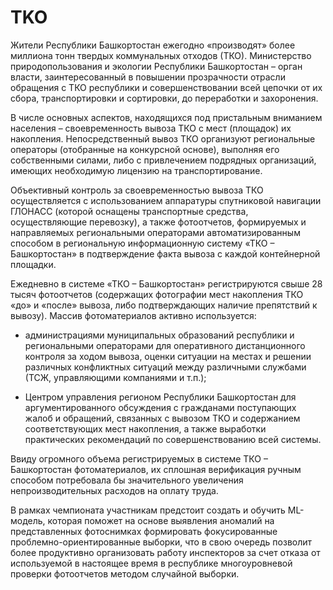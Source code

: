 # TKO

Жители Республики Башкортостан ежегодно «производят» более миллиона тонн твердых коммунальных отходов (ТКО). Министерство природопользования и экологии Республики Башкортостан – орган власти, заинтересованный в повышении прозрачности отрасли обращения с ТКО республики и совершенствовании всей цепочки от их сбора, транспортировки и сортировки, до переработки и захоронения.

В числе основных аспектов, находящихся под пристальным вниманием населения – своевременность вывоза ТКО с мест (площадок) их накопления. Непосредственный вывоз ТКО организуют региональные операторы (отобранные на конкурсной основе), выполняя его собственными силами, либо с привлечением подрядных организаций, имеющих необходимую лицензию на транспортирование.

Объективный контроль за своевременностью вывоза ТКО осуществляется с использованием аппаратуры спутниковой навигации ГЛОНАСС (которой оснащены транспортные средства, осуществляющие перевозку), а также фотоотчетов, формируемых и направляемых региональными операторами автоматизированным способом в региональную информационную систему «ТКО – Башкортостан» в подтверждение факта вывоза с каждой контейнерной площадки.

Ежедневно в системе «ТКО – Башкортостан» регистрируются свыше 28 тысяч фотоотчетов (содержащих фотографии мест накопления ТКО «до» и «после» вывоза, либо подтверждающих наличие препятствий к вывозу). Массив фотоматериалов активно используется:

- администрациями муниципальных образований республики и региональными операторами для оперативного дистанционного контроля за ходом вывоза, оценки ситуации на местах и решении различных конфликтных ситуаций между различными службами (ТСЖ, управляющими компаниями и т.п.);

- Центром управления регионом Республики Башкортостан для аргументированного обсуждения с гражданами поступающих жалоб и обращений, связанных с вывозом ТКО и содержанием соответствующих мест накопления, а также выработки практических рекомендаций по совершенствованию всей системы.

Ввиду огромного объема регистрируемых в системе ТКО – Башкортостан фотоматериалов, их сплошная верификация ручным способом потребовала бы значительного увеличения непроизводительных расходов на оплату труда.

В рамках чемпионата участникам предстоит создать и обучить ML-модель, которая поможет на основе выявления аномалий на представленных фотоснимках формировать фокусированные проблемно-ориентированные выборки, что в свою очередь позволит более продуктивно организовать работу инспекторов за счет отказа от используемой в настоящее время в республике многоуровневой проверки фотоотчетов методом случайной выборки.
